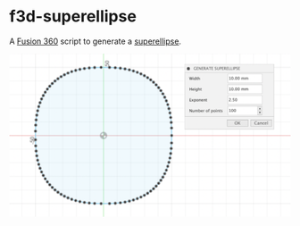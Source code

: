# f3d-superellipse

A [Fusion 360](https://www.autodesk.com/products/fusion-360/) script to generate a [superellipse](https://en.wikipedia.org/wiki/Superellipse).

![Generated superellipse](https://github.com/volesen/f3d-superellipse/blob/main/example.png)
